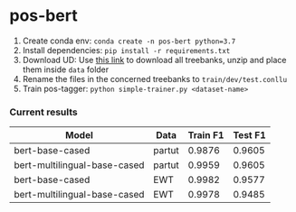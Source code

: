 # pos-bert

1. Create conda env: `conda create -n pos-bert python=3.7`
2. Install dependencies: `pip install -r requirements.txt`
3. Download UD: Use [this link](https://lindat.mff.cuni.cz/repository/xmlui/handle/11234/1-3226) to download all treebanks, unzip and place them inside `data` folder
4. Rename the files in the concerned treebanks to `train/dev/test.conllu`
5. Train pos-tagger: `python simple-trainer.py <dataset-name>`

### Current results

|Model                         |Data  |Train F1|Test F1|
|------------------------------|------|--------|-------|
|bert-base-cased               |partut|0.9876  |0.9605 |
|bert-multilingual-base-cased  |partut|0.9959  |0.9605 |
|bert-base-cased               |EWT   |0.9982  |0.9577 |
|bert-multilingual-base-cased  |EWT   |0.9978  |0.9485 |

